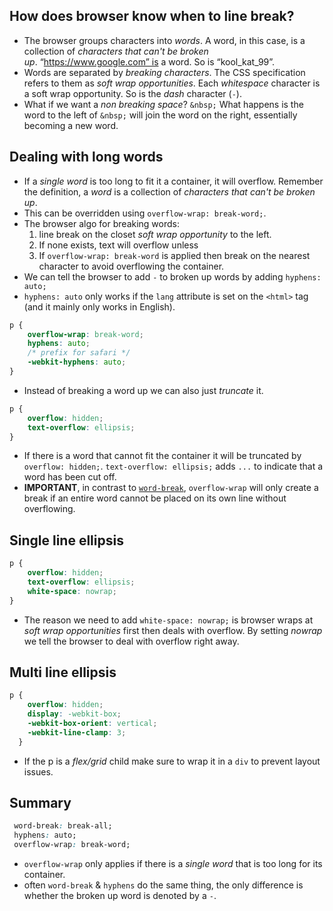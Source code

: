 ## How does browser know when to line break?
- The browser groups characters into *words*. A word, in this case, is a collection of *characters that can't be broken up*. “https://www.google.com” is a word. So is “kool_kat_99”.
- Words are separated by *breaking characters*. The CSS specification refers to them as *soft wrap opportunities*. Each *whitespace* character is a soft wrap opportunity. So is the *dash* character (`-`).
- What if we want a *non breaking space*? `&nbsp;` What happens is the word to the left of `&nbsp;` will join the word on the right, essentially becoming a new word.

## Dealing with long words
- If a *single word* is too long to fit it a container, it will overflow. Remember the definition, a *word* is a collection of *characters that can't be broken up*.
- This can be overridden using `overflow-wrap: break-word;`.
- The browser algo for breaking words:
	1. line break on the closet *soft wrap opportunity* to the left.
	2. If none exists, text will overflow unless
	3. If `overflow-wrap: break-word` is applied then break on the nearest character to avoid overflowing the container.
- We can tell the browser to add `-` to broken up words by adding `hyphens: auto;` 
- `hyphens: auto` only works if the `lang` attribute is set on the `<html>` tag (and it mainly only works in English).
```css
p {
	overflow-wrap: break-word;
	hyphens: auto;
	/* prefix for safari */
	-webkit-hyphens: auto;
}
```
- Instead of breaking a word up we can also just *truncate* it.
```css
p {
	overflow: hidden;
	text-overflow: ellipsis;
}
```
- If there is a word that cannot fit the container it will be truncated by `overflow: hidden;`. `text-overflow: ellipsis;` adds `...` to indicate that a word has been cut off.
- **IMPORTANT**, in contrast to [`word-break`](https://developer.mozilla.org/en-US/docs/Web/CSS/word-break), `overflow-wrap` will only create a break if an entire word cannot be placed on its own line without overflowing.

## Single line ellipsis
```css
p {
	overflow: hidden;
	text-overflow: ellipsis;
	white-space: nowrap;
}
```
- The reason we need to add `white-space: nowrap;` is browser wraps at *soft wrap opportunities* first then deals with overflow. By setting *nowrap* we tell the browser to deal with overflow right away.

## Multi line ellipsis
```css
p {
    overflow: hidden;
    display: -webkit-box;
    -webkit-box-orient: vertical;
    -webkit-line-clamp: 3;
  }
```
- If the p is a *flex/grid* child make sure to wrap it in a `div` to prevent layout issues.

## Summary
```css
 word-break: break-all;
 hyphens: auto; 
 overflow-wrap: break-word; 
```
- `overflow-wrap` only applies if there is a *single word* that is too long for its container.
- often `word-break` & `hyphens` do the same thing, the only difference is whether the broken up word is denoted by a `-`.